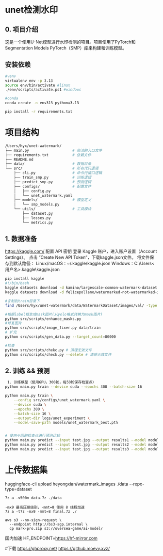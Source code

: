 # unet检测水印

## 0. 项目介绍
这是一个使用U-Net模型进行水印检测的项目。项目使用了PyTorch和Segmentation Models PyTorch（SMP）库来构建和训练模型。
## 安装依赖
```bash
#venv
virtualenv env -p 3.13
source env/bin/activate #linux
./env/scripts/activate.ps1 #windows 

#conda
conda create -n env313 python=3.13

pip install -r requirements.txt
```

# 项目结构
```bash
/Users/hyx/unet-watermark/
├── main.py                    # 简洁的入口文件
├── requirements.txt           # 依赖文件
├── README.md
├── data/                      # 数据目录
└── src/                       # 所有代码逻辑
    ├── cli.py                 # 命令行接口逻辑
    ├── train_smp.py           # 训练逻辑
    ├── predict_smp.py         # 预测逻辑
    ├── configs/               # 配置文件
    │   ├── config.py
    │   └── unet_watermark.yaml
    ├── models/                # 模型定义
    │   └── smp_models.py
    └── utils/                 # 工具模块
        ├── dataset.py
        ├── losses.py
        └── metrics.py
```


## 1. 数据准备

https://kaggle.com/
配置 API 密钥
登录 Kaggle 账户，进入账户设置（Account Settings）。
点击 “Create New API Token”，下载kaggle.json文件。
将文件保存到默认路径：
Linux/macOS：~/.kaggle/kaggle.json
Windows：C:\Users\<用户名>\.kaggle\kaggle.json

```bash
pip install kaggle
#!/bin/bash
kaggle datasets download -d kamino/largescale-common-watermark-dataset -p data/
kaggle datasets download -d felicepollano/watermarked-not-watermarked-images -p data/

#复制到train目录下
find /Users/hyx/unet-watermark/data/WatermarkDataset/images/val/ -type f -exec cp {} /Users/hyx/unet-watermark/data/train/watermarked/ \;

#根据label框生成mask图片(从yolo格式转换为mask图片)
python src/scripts/enhance_masks.py
#修复图片
python src/scripts/image_fixer.py data/train
# 扩充
python src/scripts/gen_data.py --target_count=80000

#检查
python src/scripts/chekc.py # 清理无效文件
python src/scripts/check.py --delete # 清理无效文件
```


## 2. 训练 && 预测
```bash
 1. 训练模型（使用GPU，300轮，每50轮保存检查点）
python main.py train --device cuda --epochs 300 --batch-size 16

python main.py train \
    --config src/configs/unet_watermark.yaml \
    --device cuda \
    --epochs 300 \
    --batch-size 16 \
    --output-dir logs/unet_experiment \
    --model-save-path models/unet_watermark_best.pth


# 使用不同的检查点进行预测比较
python main.py predict --input test.jpg --output results1 --model models/checkpoints/checkpoint_epoch_050.pth
python main.py predict --input test.jpg --output results2 --model models/checkpoints/checkpoint_epoch_100.pth
python main.py predict --input test.jpg --output results3 --model models/checkpoints/checkpoint_epoch_150.pth
```




# 上传数据集

huggingface-cli upload heyongxian/watermark_images ./data --repo-type=dataset


```
7z a -v500m data.7z ./data

-mx9 最高压缩级别，-mmt=8 使用 8 线程加速
7z a -t7z -mx9 -mmt=8 final.7z ./

aws s3 --no-sign-request \
  --endpoint http://bs3-sgp.internal \
  cp mark-pro.zip s3://oversea-game/ai-model/

```

国内加速
HF_ENDPOINT=https://hf-mirror.com

#下载
https://ghproxy.net/
https://github.moeyy.xyz/